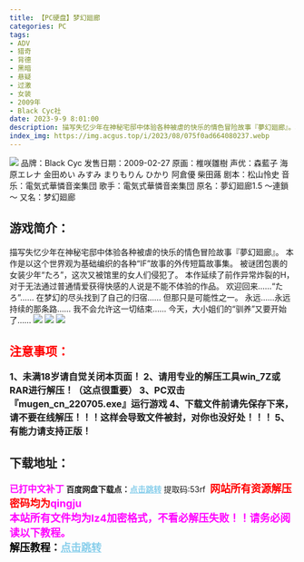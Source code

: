 ```yaml
---
title: 【PC硬盘】梦幻廻廊
categories: PC
tags:
- ADV
- 猎奇
- 背德
- 黑暗
- 悬疑
- 过激
- 女装
- 2009年
- Black Cyc社
date: 2023-9-9 8:01:00
description: 描写失忆少年在神秘宅邸中体验各种被虐的快乐的情色冒险故事『夢幻廻廊』。本作是以这个世界观为基础编织的各种“IF”故事的外传短篇故事集。被谜团包裹的女装少年“たろ”，这次又被馆里的女人们侵犯了。本作延续了前作异常炸裂的H，对于无法通过普通情爱获得快感的人说是不能不体验的作品。欢迎回来……“たろ”……在梦幻的尽头找到了自己的归宿……但那只是可能性之一。永远……永远持续的那条路……我不会允许这一切结束……今天，大小姐们的“驯养”又要开始了……
index_img: https://img.acgus.top/i/2023/08/075f0ad664080237.webp
---
```

![](https://img.acgus.top/i/2023/08/075f0ad664080237.webp)
品牌：Black Cyc
发售日期：2009-02-27
原画：椎咲雛樹
声优：森藍子 海原エレナ 金田めい みすみ まりもりん ひかり 阿倉優 柴田蕗
剧本：松山怜史
音乐：電気式華憐音楽集団
歌手：電気式華憐音楽集団
原名：夢幻廻廊1.5 ～連鎖～
又名：梦幻廻廊

## 游戏简介：
描写失忆少年在神秘宅邸中体验各种被虐的快乐的情色冒险故事『夢幻廻廊』。
本作是以这个世界观为基础编织的各种“IF”故事的外传短篇故事集。
被谜团包裹的女装少年“たろ”，这次又被馆里的女人们侵犯了。
本作延续了前作异常炸裂的H，对于无法通过普通情爱获得快感的人说是不能不体验的作品。
欢迎回来……“たろ”……
在梦幻的尽头找到了自己的归宿……
但那只是可能性之一。
永远……永远持续的那条路……
我不会允许这一切结束……
今天，大小姐们的“驯养”又要开始了……
![](https://img.acgus.top/i/2023/08/1b0f789e8e080244.webp)
![](https://img.acgus.top/i/2023/08/ae4092b83a080241.webp)
![](https://img.acgus.top/i/2023/08/7a9958b795080239.webp)





## <font color=#FF0000 >注意事项：</font>
<font size=3><b>1、未满18岁请自觉关闭本页面！
2、请用专业的解压工具win_7Z或RAR进行解压！（这点很重要）
3、PC双击『mugen_cn_220705.exe』运行游戏
4、下载文件前请先保存下来，请不要在线解压！！！这样会导致文件被封，对你也没好处！！！
5、有能力请支持正版！</b></font>

## 下载地址：
<font color=#FF00FF size=3><b>已打中文补丁</b></font>
<b>百度网盘下载点：</b><a href="https://pan.baidu.com/s/1MCbJ6QfK6GiJ4G-OEBfC1A?pwd=53rf" style="color: #87CEEB;"><b>点击跳转</b></a> 提取码:53rf
<a style="padding: 0" href="https://post.qingju.org/AD/"><img style="max-width:100%" src="https://img.acgus.top/i/2024/07/478f689b8021d8d499ab43d21acf137a.gif" alt=""></a>
<b><font color=#FF0000 size=4>网站所有资源解压密码均为</b></font><b><font color=#FF00FF size=4>qingju</font><font color=#FF0000 ></font></b><br><b><font color=#FF00FF size=4>本站所有文件均为lz4加密格式，不看必解压失败！！请务必阅读以下教程。</b></font><br><b><font color=#000 size=4>解压教程：</b><a href="https://post.qingju.org/tutorial/000/" style="color: #87CEEB;"><b>点击跳转</b></a>
